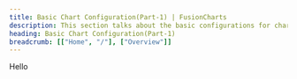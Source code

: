 ```yaml
---
title: Basic Chart Configuration(Part-1) | FusionCharts
description: This section talks about the basic configurations for charts related to their canvas, background and border.
heading: Basic Chart Configuration(Part-1)
breadcrumb: [["Home", "/"], ["Overview"]]
---
```


Hello